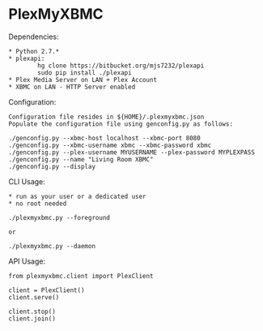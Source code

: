 PlexMyXBMC
==========

Dependencies:

	* Python 2.7.*
	* plexapi:
			hg clone https://bitbucket.org/mjs7232/plexapi
	        sudo pip install ./plexapi
	* Plex Media Server on LAN + Plex Account
	* XBMC on LAN - HTTP Server enabled

Configuration:

	Configuration file resides in ${HOME}/.plexmyxbmc.json
	Populate the configuration file using genconfig.py as follows:

    ./genconfig.py --xbmc-host localhost --xbmc-port 8080
    ./genconfig.py --xbmc-username xbmc --xbmc-password xbmc
    ./genconfig.py --plex-username MYUSERNAME --plex-password MYPLEXPASS
    ./genconfig.py --name "Living Room XBMC"
    ./genconfig.py --display

CLI Usage:

	* run as your user or a dedicated user
    * no root needed
    
	./plexmyxbmc.py --foreground
	
	or
	
	./plexmyxbmc.py --daemon

API Usage:
	
    from plexmyxbmc.client import PlexClient

	client = PlexClient()
	client.serve()

	client.stop()
	client.join()